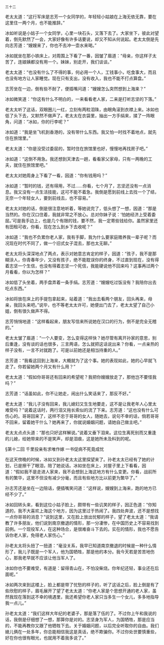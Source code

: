     三十二 

   老太太道：“这行军床是志芳一个女同学的，年轻轻小姑娘在上海无依无靠，要在这里住一两个月，也不能推辞。”

   冰如听说是小姑子一个女同学，心里一块石头，又落下去了。大家坐下，彼此对望着，倒先默然了一会，大家好像有许多话要说，却又不知从何说起。老太太倒是先向志芳道：“嫂嫂来了，你也不去冲一壶水来喝。”

   冰如就坐在那小铁床上，对周围上下看了一番，因皱了眉道：“母亲，你这样子太苦了，连娘姨都没有用一个。妹妹，别走开，我们谈谈。”

   老太太道：“也没有什么了不得的事，何必用一个人，工钱事小，吃食事大，而且也没有地方让人家睡觉。现在只有支出，没有收入，我也不能不打点算盘。”

   志芳坐在一边，倒有些不耐了，便插嘴问道：“嫂嫂怎么突然想到上海来？”

   冰如微笑道：“你这有什么不明白的，一来看看老人家，二来是打听志坚的下落。”

   老太太听了这话，双眼圈儿一红，立刻有两粒泪珠，由眼角滚到衣襟上来。冰如也低了头下去，又默然不做声了。老太太在衣袋里，抽出一方手绢来，揉了一阵眼角，问道：“冰如，你的行李呢？”

   冰如道：“我是坐飞机到香港的，没有带什么东西。我又怕一时找不着地点，就先住在旅馆里。”

   老太太道：“你是没受过委屈的，暂时住在旅馆里也好，慢慢地再找房子吧。”

   冰如道：“这倒不用急。我还想到天津去一趟，看看家父家母，只有一两晚的工夫，就住在旅馆里吧。”

   老太太对她周身上下看了一看，因道：“你有钱用吗？”

   冰如道：“暂时的钱，还有得用，不过……你看，七个月了，志坚还没有一点消息。我又没有一点生活技能，这可不能不着急。我倒是愿到前线上去找一个了结，无奈一个年轻女人，要到前线去，也不容易。”

   老太太对她的话，倒是很注意地听着，等她说完了，低头想了一想，因道：“那是当然的。你在汉口住着，我就非常之不放心。总对你妹子说：‘怕她经济上受着委屈。’可是我手边上，也是几个有限的钱，要不然，我一定寄些钱给你。虽然家里还有田租可收，你看，现在怎么到乡下去收呢？”

   冰如道：“我也不负累你老人家，我有手脚，我为什么要家庭赡养我一辈子呢？而况现在时代不同了，做一个旧式女子混去，那也太无聊。”

   老太太将头深深地点了两点，表示对她意志肯定的样子，因道：“孩子，我不是那糊涂人，你青春年少，又没有孩子，绝不能耽误你的终身，不过直到现在，没有得着志坚一个生信，也没有得着志坚一个死信，我能硬说他不回来吗？这事再过两个月看看，你以为怎样？”

   冰如低了头坐着，两手盘弄着一条手绢。志芳道：“嫂嫂吃过饭没有？我陪你出去吃点东西。”

   冰如将放在床上的手提包拿起来，站着道：“我出去看两个朋友，回头再来，母亲，我回头来吧。”说毕，也不等老太太许可，她便出门去了，老太太望了自己小姐，倒有很久做声不得。

   志芳悄悄地道：“这样看起来，朋友写信来所说她在汉口的行为，倒不是完全无稽的。”

   老太太皱了眉道：“一个人要变，怎么变得这样快？她尽管有离开孙家的意思，别后重逢，没有谈的话也很多，三言两语，怎么就把这话说出来？你看，一点亲热的样子没有，一言不对就跑了。可是以前她还是相当持重的人。”

   志芳道：“我看这回到上海来，大概就为了这个事。她的表现如此，她的心早就飞走了。你若留她两个月又有什么用？”

   老太太道：“假如你哥哥还有回来的希望呢？我把你嫂嫂放走了，那他岂不要怪我吗？”

   志芳道：“话虽如此，你不让她走，闹出什么笑话来了，那反不好。”

   老太太道：“我儿子没有回来，我儿媳妇又生生地要走，这不是让我老年人心里太难受吗？”说着这话时，两行泪又拖长索似的流了下来。志芳道：“这也没有什么可伤心的。哥哥回来了，这样不忠于哥哥的女人，随她去，说句不幸的话，倘若哥哥不回来，留着她干什么？她再来了，你就说婚姻问题，请她自己做主吧。”

   老太太点点头道：“那也只好这样解说。”说着又垂下泪来。这位生离死别而又重逢的儿媳，给她带来的不是笑声，却是泪痕，这是她所未及料到的呢。

   §第十二回 千里投亲有求唯作嫁 一书促病不死竟成忧

   在这天傍晚的时候，冰如又到孙老太太这里探望来了。孙老太太已经有了她的计划，已是擦干了眼泪，陪了她说话。冰如坐在床上，对屋子里上下看看，因道：“假如我不是走进人家来，我不会想到上海这地方有什么变更。你看，战前所有的繁华，这里不但没有减少分毫，而且有些地方比以前更为繁华了。”

   孙志芳还是坐在一边陪话，便插嘴笑问道：“这样说，嫂嫂到上海来，跑的地方已经不少了。”

   冰如回转头来，看到这位小姑子脸上，颇带有一些讥笑的样子，因正色道：“你知道的，我不大喜欢上海这个地方，因为这里过于热闹了。我四处奔波，还不是想找一点你哥哥的消息？”说到这里，又在脸上放出忧郁的样子，望了老太太道：“我请教了许多朋友，他们说到南京撤退的情形，那一分凄惨，在中国历史上不容易找到前例。一个现役军人，在这种场合，是很难奋斗下去的。实在的情形，我也不愿告诉你老人家，免得老人家伤心。”

   孙老太太将头扭了一扭道：“毫没关系，我早已知道南京撤退的时候是一种什么情形了，我儿子既是一个军人，他为国牺牲，那是他的本分。我今天若是苦苦地伤心，那我老早就不应该让他当军人了。

   冰如你也不要难受，有道是：留得青山在，不怕没柴烧。你年纪还轻，事业还在后面呢。”

   冰如两次来到这楼上，脸上都是带了忧愁的样子的，听了这话之后，脸上倒是有了些欣慰的样子，眉毛展开了望了老太太道：“你老人家是个思想开通的老人家，虽然我现在落到这不幸的境遇里，我还希望你老人家只当多生一个女儿，多多地指导我一点儿。”

   孙老太太道：“我们这样大年纪的老婆子，那是落了伍的了。不过你上午和我说的话，我倒是仔细想了一想，那算你是对的。志坚身为军人，为国牺牲，那是应当的，不能再教你又跟了他牺牲下去。关于婚姻问题，以后完全听取你的自由。我们媳儿俩在一处多年，你总能相信我这是真话，绝不欺骗你。不过你处世要慎重些，好在你也很有眼光，也就用不着我多说了。”

